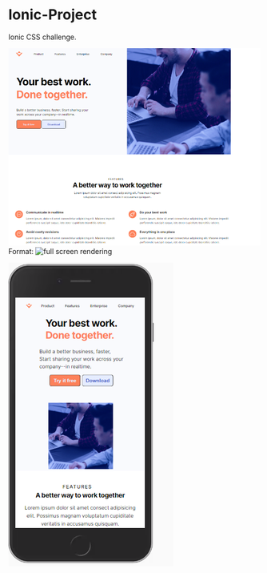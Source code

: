 # Ionic-Project
Ionic CSS challenge. 


![full screen](/fullScreen.png)
Format: ![full screen rendering](url)

![mobile screen](/responsive.PNG)



